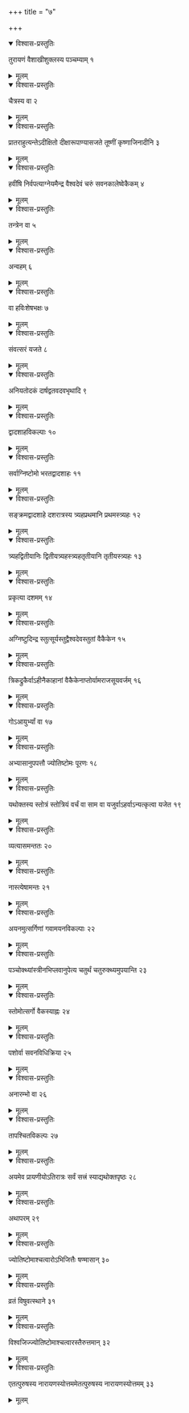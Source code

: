 +++
title = "७"

+++


<details open><summary>विश्वास-प्रस्तुतिः</summary>

तुरायणं वैशाखीशुक्लस्य पञ्चम्याम् १
</details>

<details><summary>मूलम्</summary>

तुरायणं वैशाखीशुक्लस्य पञ्चम्याम् १
</details>


<details open><summary>विश्वास-प्रस्तुतिः</summary>

चैत्रस्य वा २
</details>

<details><summary>मूलम्</summary>

चैत्रस्य वा २
</details>


<details open><summary>विश्वास-प्रस्तुतिः</summary>

प्रातराहुत्यन्तेऽदीक्षितो दीक्षारूपाण्यासजते तूष्णीं कृष्णाजिनादीनि ३
</details>

<details><summary>मूलम्</summary>

प्रातराहुत्यन्तेऽदीक्षितो दीक्षारूपाण्यासजते तूष्णीं कृष्णाजिनादीनि ३
</details>


<details open><summary>विश्वास-प्रस्तुतिः</summary>

हवींषि निर्वपत्याग्नेयमैन्द्र वैश्वदेवं चरुं सवनकालेष्वेकैकम् ४
</details>

<details><summary>मूलम्</summary>

हवींषि निर्वपत्याग्नेयमैन्द्र वैश्वदेवं चरुं सवनकालेष्वेकैकम् ४
</details>


<details open><summary>विश्वास-प्रस्तुतिः</summary>

तन्त्रेन वा ५
</details>

<details><summary>मूलम्</summary>

तन्त्रेन वा ५
</details>


<details open><summary>विश्वास-प्रस्तुतिः</summary>

अन्वहम् ६
</details>

<details><summary>मूलम्</summary>

अन्वहम् ६
</details>


<details open><summary>विश्वास-प्रस्तुतिः</summary>

वा हविःशेषभक्षः ७
</details>

<details><summary>मूलम्</summary>

वा हविःशेषभक्षः ७
</details>


<details open><summary>विश्वास-प्रस्तुतिः</summary>

संवत्सरं यजते ८
</details>

<details><summary>मूलम्</summary>

संवत्सरं यजते ८
</details>


<details open><summary>विश्वास-प्रस्तुतिः</summary>

अनियतोदकं दार्षद्वतवदवभृथादि ९
</details>

<details><summary>मूलम्</summary>

अनियतोदकं दार्षद्वतवदवभृथादि ९
</details>


<details open><summary>विश्वास-प्रस्तुतिः</summary>

द्वादशाहविकल्पाः १०
</details>

<details><summary>मूलम्</summary>

द्वादशाहविकल्पाः १०
</details>


<details open><summary>विश्वास-प्रस्तुतिः</summary>

सर्वाग्निष्टोमो भरतद्वादशाहः ११
</details>

<details><summary>मूलम्</summary>

सर्वाग्निष्टोमो भरतद्वादशाहः ११
</details>


<details open><summary>विश्वास-प्रस्तुतिः</summary>

सङ्क्रमद्वादशाहे दशरात्रस्य त्र्यहप्रथमानि प्रथमस्त्र्यहः १२
</details>

<details><summary>मूलम्</summary>

सङ्क्रमद्वादशाहे दशरात्रस्य त्र्यहप्रथमानि प्रथमस्त्र्यहः १२
</details>


<details open><summary>विश्वास-प्रस्तुतिः</summary>

त्र्यहद्वितीयानिः द्वितीयत्र्यहस्त्र्यहतृतीयानि तृतीयस्त्र्यहः १३
</details>

<details><summary>मूलम्</summary>

त्र्यहद्वितीयानिः द्वितीयत्र्यहस्त्र्यहतृतीयानि तृतीयस्त्र्यहः १३
</details>


<details open><summary>विश्वास-प्रस्तुतिः</summary>

प्रकृत्या दशमम् १४
</details>

<details><summary>मूलम्</summary>

प्रकृत्या दशमम् १४
</details>


<details open><summary>विश्वास-प्रस्तुतिः</summary>

अग्निष्टुदिन्द्र स्तुत्सूर्यस्तुद्वैश्वदेवस्तुतां वैकैकेन १५
</details>

<details><summary>मूलम्</summary>

अग्निष्टुदिन्द्र स्तुत्सूर्यस्तुद्वैश्वदेवस्तुतां वैकैकेन १५
</details>


<details open><summary>विश्वास-प्रस्तुतिः</summary>

त्रिकद्रुकैर्वाऽहीनैकाहानां वैकैकेनाप्तोर्यामराजसूयवर्जम् १६
</details>

<details><summary>मूलम्</summary>

त्रिकद्रुकैर्वाऽहीनैकाहानां वैकैकेनाप्तोर्यामराजसूयवर्जम् १६
</details>


<details open><summary>विश्वास-प्रस्तुतिः</summary>

गोऽआयुर्भ्यां वा १७
</details>

<details><summary>मूलम्</summary>

गोऽआयुर्भ्यां वा १७
</details>


<details open><summary>विश्वास-प्रस्तुतिः</summary>

अभ्यासानुपपत्तौ ज्योतिष्टोमः पूरणः १८
</details>

<details><summary>मूलम्</summary>

अभ्यासानुपपत्तौ ज्योतिष्टोमः पूरणः १८
</details>


<details open><summary>विश्वास-प्रस्तुतिः</summary>

यथोक्तस्य स्तोत्रं स्तोत्रियं वर्चं वा साम वा यजुर्वाऽहर्वाऽन्यत्कृत्वा यजेत १९
</details>

<details><summary>मूलम्</summary>

यथोक्तस्य स्तोत्रं स्तोत्रियं वर्चं वा साम वा यजुर्वाऽहर्वाऽन्यत्कृत्वा यजेत १९
</details>


<details open><summary>विश्वास-प्रस्तुतिः</summary>

व्यत्यासमन्ततः २०
</details>

<details><summary>मूलम्</summary>

व्यत्यासमन्ततः २०
</details>


<details open><summary>विश्वास-प्रस्तुतिः</summary>

नास्त्येषामन्तः २१
</details>

<details><summary>मूलम्</summary>

नास्त्येषामन्तः २१
</details>


<details open><summary>विश्वास-प्रस्तुतिः</summary>

अयनमुत्सर्गिणां गवामयनविकल्पाः २२
</details>

<details><summary>मूलम्</summary>

अयनमुत्सर्गिणां गवामयनविकल्पाः २२
</details>


<details open><summary>विश्वास-प्रस्तुतिः</summary>

पञ्चोक्थ्यांस्त्रीनभिप्लवानुपेत्य चतुर्थं चतुरुक्थ्यमुपयान्ति २३
</details>

<details><summary>मूलम्</summary>

पञ्चोक्थ्यांस्त्रीनभिप्लवानुपेत्य चतुर्थं चतुरुक्थ्यमुपयान्ति २३
</details>


<details open><summary>विश्वास-प्रस्तुतिः</summary>

स्तोमोत्सर्गो वैकस्याह्नः २४
</details>

<details><summary>मूलम्</summary>

स्तोमोत्सर्गो वैकस्याह्नः २४
</details>


<details open><summary>विश्वास-प्रस्तुतिः</summary>

पशोर्वा सवनविधिक्रिया २५
</details>

<details><summary>मूलम्</summary>

पशोर्वा सवनविधिक्रिया २५
</details>


<details open><summary>विश्वास-प्रस्तुतिः</summary>

अनारम्भो वा २६
</details>

<details><summary>मूलम्</summary>

अनारम्भो वा २६
</details>


<details open><summary>विश्वास-प्रस्तुतिः</summary>

तापश्चितविकल्पः २७
</details>

<details><summary>मूलम्</summary>

तापश्चितविकल्पः २७
</details>


<details open><summary>विश्वास-प्रस्तुतिः</summary>

अयमेव प्रायणीयोऽतिरात्रः सर्वं सत्त्रं स्याद्यथोक्तपृष्ठः २८
</details>

<details><summary>मूलम्</summary>

अयमेव प्रायणीयोऽतिरात्रः सर्वं सत्त्रं स्याद्यथोक्तपृष्ठः २८
</details>


<details open><summary>विश्वास-प्रस्तुतिः</summary>

अथापरम् २९
</details>

<details><summary>मूलम्</summary>

अथापरम् २९
</details>


<details open><summary>विश्वास-प्रस्तुतिः</summary>

ज्योतिष्टोमाश्चत्वारोऽभिजित्तैः षण्मासान् ३०
</details>

<details><summary>मूलम्</summary>

ज्योतिष्टोमाश्चत्वारोऽभिजित्तैः षण्मासान् ३०
</details>


<details open><summary>विश्वास-प्रस्तुतिः</summary>

व्रतं विषुवत्स्थाने ३१
</details>

<details><summary>मूलम्</summary>

व्रतं विषुवत्स्थाने ३१
</details>


<details open><summary>विश्वास-प्रस्तुतिः</summary>

विश्वजिज्ज्योतिष्टोमाश्चत्वारस्तैरुत्तमान् ३२
</details>

<details><summary>मूलम्</summary>

विश्वजिज्ज्योतिष्टोमाश्चत्वारस्तैरुत्तमान् ३२
</details>


<details open><summary>विश्वास-प्रस्तुतिः</summary>

एतत्पुरुषस्य नारायणस्योत्तममेतत्पुरुषस्य नारायणस्योत्तमम् ३३
</details>

<details><summary>मूलम्</summary>

एतत्पुरुषस्य नारायणस्योत्तममेतत्पुरुषस्य नारायणस्योत्तमम् ३३
</details>
